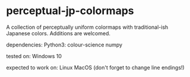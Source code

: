 # perceptual-jp-colormaps

A collection of perceptually uniform colormaps with traditional-ish Japanese colors. Additions are welcomed.

dependencies:
	Python3:
		colour-science
		numpy

tested on:
	Windows 10

expected to work on:
	Linux
	MacOS
	(don't forget to change line endings!)
